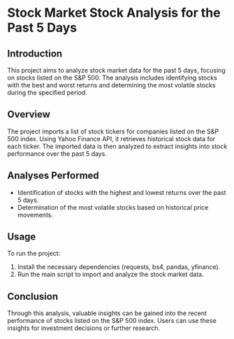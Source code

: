 
# Stock Market Stock Analysis for the Past 5 Days

## Introduction
This project aims to analyze stock market data for the past 5 days, focusing on stocks listed on the S&P 500. The analysis includes identifying stocks with the best and worst returns and determining the most volatile stocks during the specified period.

## Overview
The project imports a list of stock tickers for companies listed on the S&P 500 index. Using Yahoo Finance API, it retrieves historical stock data for each ticker. The imported data is then analyzed to extract insights into stock performance over the past 5 days.

## Analyses Performed
- Identification of stocks with the highest and lowest returns over the past 5 days.
- Determination of the most volatile stocks based on historical price movements.

## Usage
To run the project:
1. Install the necessary dependencies (requests, bs4, pandas, yfinance).
2. Run the main script to import and analyze the stock market data.

## Conclusion
Through this analysis, valuable insights can be gained into the recent performance of stocks listed on the S&P 500 index. Users can use these insights for investment decisions or further research.
